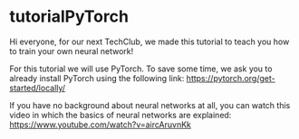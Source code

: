 # tutorialPyTorch
Hi everyone,
for our next TechClub, we made this tutorial to teach you how to train your own neural network!

For this tutorial we will use PyTorch. To save some time, we ask you to already install PyTorch using the following link:
https://pytorch.org/get-started/locally/ 

If you have no background about neural networks at all, you can watch this video in which the basics of neural networks are explained:
https://www.youtube.com/watch?v=aircAruvnKk 
